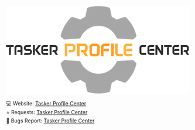 <!-- Project Title -->
![Banner](banner.png)


💻 Website: [Tasker Profile Center](https://taskerprofilecenter.com/)<br/>
⭐ Requests: [Tasker Profile Center](https://requests.taskerprofilecenter.com/)<br/>
🐞 Bugs Report: [Tasker Profile Center](https://bug-reports.taskerprofilecenter.com/)<br/>
